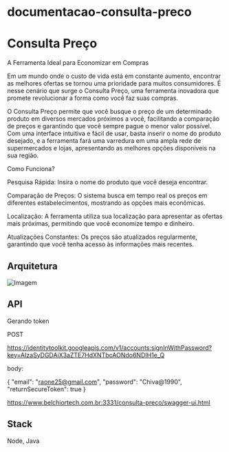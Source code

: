 # documentacao-consulta-preco


# Consulta Preço

A Ferramenta Ideal para Economizar em Compras

Em um mundo onde o custo de vida está em constante aumento, encontrar as melhores ofertas se tornou uma prioridade para muitos consumidores. É nesse cenário que surge o Consulta Preço, uma ferramenta inovadora que promete revolucionar a forma como você faz suas compras. 

O Consulta Preço permite que você busque o preço de um determinado produto em diversos mercados próximos a você, facilitando a comparação de preços e garantindo que você sempre pague o menor valor possível. Com uma interface intuitiva e fácil de usar, basta inserir o nome do produto desejado, e a ferramenta fará uma varredura em uma ampla rede de supermercados e lojas, apresentando as melhores opções disponíveis na sua região.

Como Funciona?

Pesquisa Rápida: Insira o nome do produto que você deseja encontrar.

Comparação de Preços: O sistema busca em tempo real os preços em diferentes estabelecimentos, mostrando as opções mais econômicas.

Localização: A ferramenta utiliza sua localização para apresentar as ofertas mais próximas, permitindo que você economize tempo e dinheiro.

Atualizações Constantes: Os preços são atualizados regularmente, garantindo que você tenha acesso às informações mais recentes.


## Arquitetura
![Imagem](https://firebasestorage.googleapis.com/v0/b/betsure-36cd0.appspot.com/o/Diagrama%20sem%20nome.drawio%20(2).png?alt=media&token=afaabbd8-a336-46c4-8d63-4488f63be45c)
## API

Gerando token 

POST 

https://identitytoolkit.googleapis.com/v1/accounts:signInWithPassword?key=AIzaSyDGDAiX3aZTE7HdXNTbcAONdo6NDIH1e_Q

body:

{
    "email": "raone25@gmail.com",
    "password": "Chiva@1990",
    "returnSecureToken": true
}


https://www.belchiortech.com.br:3331/consulta-preco/swagger-ui.html
## Stack

Node, Java
